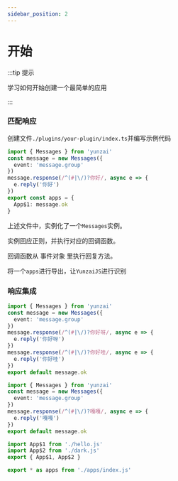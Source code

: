 ```yaml
---
sidebar_position: 2
---
```


# 开始

:::tip 提示

学习如何开始创建一个最简单的应用

:::

### 匹配响应

创建文件`./plugins/your-plugin/index.ts`并编写示例代码

```ts title="./plugins/your-plugin/index.ts"
import { Messages } from 'yunzai'
const message = new Messages({
  event: 'message.group'
})
message.response(/^(#|\/)?你好/, async e => {
  e.reply('你好')
})
export const apps = {
  App$1: message.ok
}
```

上述文件中，实例化了一个`Messages`实例。

实例回应正则，并执行对应的回调函数。

回调函数从 事件对象 里执行回复方法。

将一个`apps`进行导出，让`YunzaiJS`进行识别

### 响应集成

```ts title="./plugins/your-plugin/apps/hello.ts"
import { Messages } from 'yunzai'
const message = new Messages({
  event: 'message.group'
})
message.response(/^(#|\/)?你好呀/, async e => {
  e.reply('你好呀')
})
message.response(/^(#|\/)?你好哇/, async e => {
  e.reply('你好哇')
})
export default message.ok
```

```ts title="./plugins/your-plugin/apps/dark.ts"
import { Messages } from 'yunzai'
const message = new Messages({
  event: 'message.group'
})
message.response(/^(#|\/)?嘎嘎/, async e => {
  e.reply('嘎嘎')
})
export default message.ok
```

```ts title="./plugins/your-plugin/apps/index.ts"
import App$1 from './hello.js'
import App$2 from './dark.js'
export { App$1, App$2 }
```

```ts title="./plugins/your-plugin/index.ts"
export * as apps from './apps/index.js'
```
